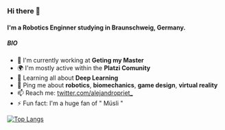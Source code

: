 ### Hi there 👋

#### I'm a Robotics Enginner studying in Braunschweig, Germany.

##### BIO

- 🏢 I'm currently working at **Geting my Master**
- 🌍 I'm mostly active within the **Platzi Comunity**
- 🌱 Learning all about **Deep Learning**
- 💬 Ping me about **robotics**, **biomechanics**, **game design**, **virtual reality**
- 📫 Reach me: [twitter.com/alejandropriet_](https://twitter.com/alejandropriet_)
- ⚡️ Fun fact: I'm a huge fan of " Müsli "



[![Top Langs](https://github-readme-stats.vercel.app/api/top-langs/?username=alejandro-priet&layout=compact)](https://github.com/alejandro-priet)


